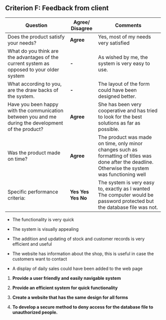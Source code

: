 Criterion F: Feedback from client
---------------------------------

| **Question**                                                                                         | **Agree/ Disagree** | **Comments**                                                                                                                                         |
|------------------------------------------------------------------------------------------------------|---------------------|------------------------------------------------------------------------------------------------------------------------------------------------------|
| Does the product satisfy your needs?                                                                 | **Agree**           | Yes, most of my needs very satisfied                                                                                                                 |
| What do you think are the advantages of the current system as opposed to your older system           | **-**               | As wished by me, the system is very easy to use.                                                                                                     |
| What according to you, are the draw backs of the system.                                             | **-**               | The layout of the form could have been designed better.                                                                                              |
| Have you been happy with the communication between you and me during the development of the product? | **Agree**           | She has been very cooperative and has tried to look for the best solutions as far as possible.                                                       |
| Was the product made on time?                                                                        | **Agree**           | The product was made on time, only minor changes such as formatting of titles was done after the deadline. Otherwise the system was functioning well |
| Specific performance criteria:                                                                       | **Yes Yes Yes No**  | The system is very easy to, exactly as I wanted The computer would be password protected but the database file was not.                              |

-   The functionality is very quick

-   The system is visually appealing

-   The addition and updating of stock and customer records is very efficient
    and useful

-   The website has information about the shop, this is useful in case the
    customers want to contact

-   A display of daily sales could have been added to the web page

1.  **Provide a user friendly and easily navigable system**

2.  **Provide an efficient system for quick functionality**

3.  **Create a website that has the same design for all forms**

4.  **To develop a secure method to deny access for the database file to
    unauthorized people.**
